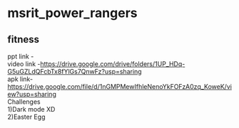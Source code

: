 # msrit_power_rangers

## fitness

ppt link - 
<br/>
video link -https://drive.google.com/drive/folders/1UP_HDq-G5uGZLdQFcbTx8fYlGs7QnwFz?usp=sharing
<br/>
apk link- https://drive.google.com/file/d/1nGMPMewIfhleNenoYkFOFzA0zq_KoweK/view?usp=sharing
<br/>
Challenges
<br/>
1)Dark mode XD
<br/>
2)Easter Egg
